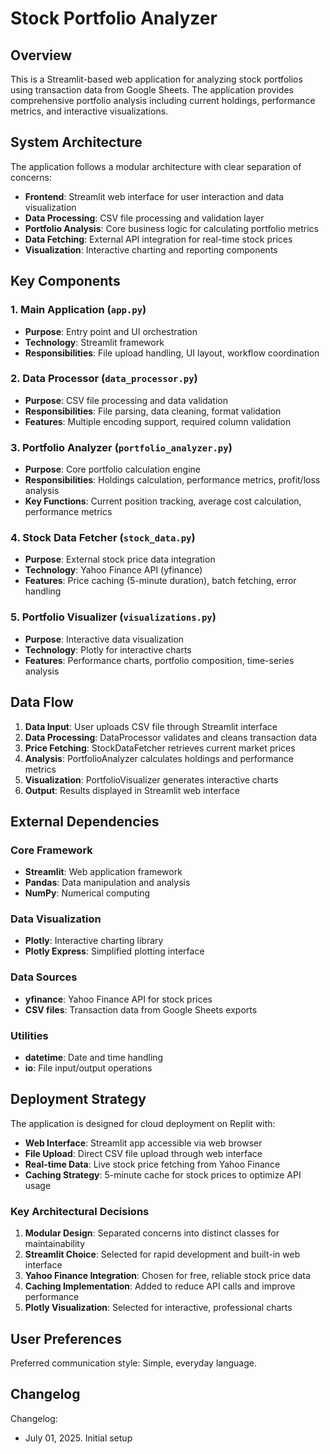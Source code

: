 # Stock Portfolio Analyzer

## Overview

This is a Streamlit-based web application for analyzing stock portfolios using transaction data from Google Sheets. The application provides comprehensive portfolio analysis including current holdings, performance metrics, and interactive visualizations.

## System Architecture

The application follows a modular architecture with clear separation of concerns:

- **Frontend**: Streamlit web interface for user interaction and data visualization
- **Data Processing**: CSV file processing and validation layer
- **Portfolio Analysis**: Core business logic for calculating portfolio metrics
- **Data Fetching**: External API integration for real-time stock prices
- **Visualization**: Interactive charting and reporting components

## Key Components

### 1. Main Application (`app.py`)
- **Purpose**: Entry point and UI orchestration
- **Technology**: Streamlit framework
- **Responsibilities**: File upload handling, UI layout, workflow coordination

### 2. Data Processor (`data_processor.py`)
- **Purpose**: CSV file processing and data validation
- **Responsibilities**: File parsing, data cleaning, format validation
- **Features**: Multiple encoding support, required column validation

### 3. Portfolio Analyzer (`portfolio_analyzer.py`)
- **Purpose**: Core portfolio calculation engine
- **Responsibilities**: Holdings calculation, performance metrics, profit/loss analysis
- **Key Functions**: Current position tracking, average cost calculation, performance metrics

### 4. Stock Data Fetcher (`stock_data.py`)
- **Purpose**: External stock price data integration
- **Technology**: Yahoo Finance API (yfinance)
- **Features**: Price caching (5-minute duration), batch fetching, error handling

### 5. Portfolio Visualizer (`visualizations.py`)
- **Purpose**: Interactive data visualization
- **Technology**: Plotly for interactive charts
- **Features**: Performance charts, portfolio composition, time-series analysis

## Data Flow

1. **Data Input**: User uploads CSV file through Streamlit interface
2. **Data Processing**: DataProcessor validates and cleans transaction data
3. **Price Fetching**: StockDataFetcher retrieves current market prices
4. **Analysis**: PortfolioAnalyzer calculates holdings and performance metrics
5. **Visualization**: PortfolioVisualizer generates interactive charts
6. **Output**: Results displayed in Streamlit web interface

## External Dependencies

### Core Framework
- **Streamlit**: Web application framework
- **Pandas**: Data manipulation and analysis
- **NumPy**: Numerical computing

### Data Visualization
- **Plotly**: Interactive charting library
- **Plotly Express**: Simplified plotting interface

### Data Sources
- **yfinance**: Yahoo Finance API for stock prices
- **CSV files**: Transaction data from Google Sheets exports

### Utilities
- **datetime**: Date and time handling
- **io**: File input/output operations

## Deployment Strategy

The application is designed for cloud deployment on Replit with:

- **Web Interface**: Streamlit app accessible via web browser
- **File Upload**: Direct CSV file upload through web interface
- **Real-time Data**: Live stock price fetching from Yahoo Finance
- **Caching Strategy**: 5-minute cache for stock prices to optimize API usage

### Key Architectural Decisions

1. **Modular Design**: Separated concerns into distinct classes for maintainability
2. **Streamlit Choice**: Selected for rapid development and built-in web interface
3. **Yahoo Finance Integration**: Chosen for free, reliable stock price data
4. **Caching Implementation**: Added to reduce API calls and improve performance
5. **Plotly Visualization**: Selected for interactive, professional charts

## User Preferences

Preferred communication style: Simple, everyday language.

## Changelog

Changelog:
- July 01, 2025. Initial setup